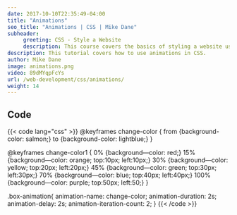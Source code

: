 ```yaml
---
date: 2017-10-10T22:35:49-04:00
title: "Animations"
seo_title: "Animations | CSS | Mike Dane"
subheader:
     greeting: CSS - Style a Website
     description: This course covers the basics of styling a website using CSS. Work your way through the videos and we'll teach you everything you need to know to style a basic website!
description: This tutorial covers how to use animations in CSS.
author: Mike Dane
image: animations.png
video: 89dMYqpFcYs
url: /web-development/css/animations/
weight: 14
---
```


## Code

{{< code lang="css" >}}
@keyframes change-color {
     from {background-color: salmon;}
     to {background-color: lightblue;}
}

@keyframes change-color1 {
     0% {background—color: red;}
     15% {background—color: orange; top:10px; left:10px;}
     30% {background—color: yellow; top:20px; left:20px;}
     45% {background—color: green; top:30px; left:30px;}
     70% {background—color: blue; top:40px; left:40px;}
     100% {background—color: purple; top:50px; left:50;}
}

.box-animation{
     animation-name: change-color;
     animation-duration: 2s;
     animation-delay: 2s;
     animation-iteration-count: 2;
}
{{< /code >}}